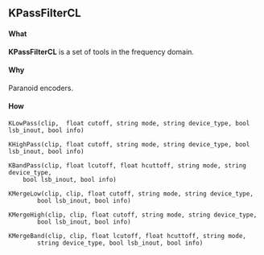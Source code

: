 ## KPassFilterCL ## 
#### What ####
**KPassFilterCL** is a set of tools in the frequency domain.

#### Why ####
Paranoid encoders.

#### How ####
```
KLowPass(clip,  float cutoff, string mode, string device_type, bool lsb_inout, bool info)

KHighPass(clip, float cutoff, string mode, string device_type, bool lsb_inout, bool info)

KBandPass(clip, float lcutoff, float hcuttoff, string mode, string device_type, 
	bool lsb_inout, bool info)
	
KMergeLow(clip, clip, float cutoff, string mode, string device_type,
        bool lsb_inout, bool info)
	
KMergeHigh(clip, clip, float cutoff, string mode, string device_type,
        bool lsb_inout, bool info)
	
KMergeBand(clip, clip, float lcutoff, float hcuttoff, string mode,
        string device_type, bool lsb_inout, bool info)      
```
